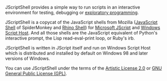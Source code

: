 JScriptShell provides a simple way to run scripts in an interactive environment for testing, debugging or [exploratory programming](http://en.wikipedia.org/wiki/Exploratory_programming).

JScriptShell is a copycat of the JavaScript shells from Mozilla ([JavaScript Shell](https://developer.mozilla.org/en/Introduction_to_the_JavaScript_shell) of SpiderMonkey and [Rhino Shell](https://developer.mozilla.org/en/Rhino_Shell)) for [Microsoft JScript](http://en.wikipedia.org/wiki/JScript) and [Windows Script Host](http://en.wikipedia.org/wiki/Windows_Script_Host). And all those shells are the JavaScript equivalent of Python's interactive prompt, the Lisp read-eval-print loop, or Ruby's irb.

JScriptShell is written in JScript itself and run on Windows Script Host which is distributed and installed by default on Windows 98 and later versions of Windows.

You can use JScriptShell under the terms of the [Artistic License 2.0](http://www.perlfoundation.org/artistic_license_2_0) or [GNU General Public License (GPL)](http://www.fsf.org/licensing/licenses/gpl.html).